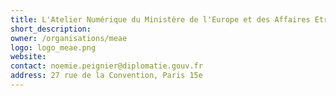 ```yaml
---
title: L'Atelier Numérique du Ministère de l'Europe et des Affaires Etrangères
short_description:
owner: /organisations/meae
logo: logo_meae.png
website:
contact: noemie.peignier@diplomatie.gouv.fr
address: 27 rue de la Convention, Paris 15e
---
```


